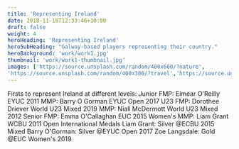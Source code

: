 ```yaml
---
title: 'Representing Ireland'
date: 2018-11-18T12:33:46+10:00
draft: false
weight: 4
heroHeading: 'Representing Ireland'
heroSubHeading: "Galway-based players representing their country."
heroBackground: 'work/work1.jpg'
thumbnail: 'work/work1-thumbnail.jpg'
images: ['https://source.unsplash.com/random/400x600/?nature', 
'https://source.unsplash.com/random/400x300/?travel','https://source.unsplash.com/random/400x300/?architecture','https://source.unsplash.com/random/400x600/?buildings','https://source.unsplash.com/random/400x300/?city','https://source.unsplash.com/random/400x600/?business']
---
```


Firsts to represent Ireland at different levels:
Junior
FMP: Eimear O'Reilly EYUC 2011
MMP: Barry O Gorman EYUC Open 2017
U23
FMP: Dorothee Driever World U23 Mixed 2019
MMP: Niall McDermott World U23 Mixed 2012
Senior
FMP: Emma O'Callaghan EUC 2015 Women's
MMP: Liam Grant WCBU 2011 Open 
International Medals
Liam Grant: Silver @ECBU 2015 Mixed
Barry O'Gorman: Silver @EYUC Open 2017
Zoe Langsdale: Gold @EUC Women's 2019
